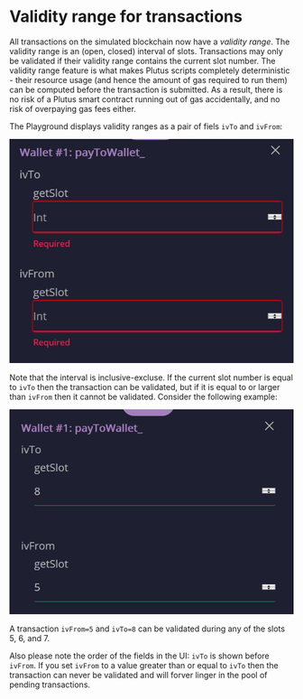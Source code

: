 # Validity range for transactions

All transactions on the simulated blockchain now have a *validity range*. The validity range is an (open, closed) interval of slots. Transactions may only be validated if their validity range contains the current slot number. The validity range feature is what makes Plutus scripts completely deterministic - their resource usage (and hence the amount of gas required to run them) can be computed before the transaction is submitted. As a result, there is no risk of a Plutus smart contract running out of gas accidentally, and no risk of overpaying gas fees either.

The Playground displays validity ranges as a pair of fiels `ivTo` and `ivFrom`:

![Validity range in the Playground](./img/2019-04-11-slot-range.PNG)

Note that the interval is inclusive-excluse. If the current slot number is equal to `ivTo` then the transaction can be validated, but if it is equal to or larger than `ivFrom` then it cannot be validated. Consider the following example:

![Validity range in the Playground](./img/2019-04-11-validity-range.PNG)

A transaction `ivFrom=5` and `ivTo=8` can be validated during any of the slots 5, 6, and 7.

Also please note the order of the fields in the UI: `ivTo` is shown before `ivFrom`. If you set `ivFrom` to a value greater than or equal to `ivTo` then the transaction can never be validated and will forver linger in the pool of pending transactions.

